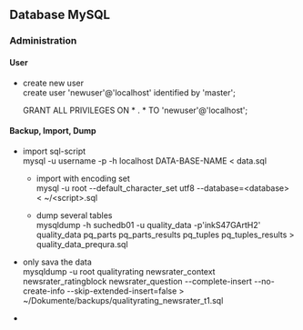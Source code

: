 ## Database MySQL

### Administration

#### User

* create new user  
  create user 'newuser'@'localhost' identified by 'master';

  GRANT ALL PRIVILEGES ON \* . \* TO 'newuser'@'localhost';

#### Backup, Import, Dump

* import sql-script  
  mysql -u username -p -h localhost DATA-BASE-NAME &lt; data.sql

  * import with encoding set  
    mysql -u root --default\_character\_set utf8 --database=&lt;database&gt; &lt; ~/&lt;script&gt;.sql 

  * dump several tables  
    mysqldump -h suchedb01 -u quality\_data -p'inkS47GArtH2' quality\_data pq\_parts pq\_parts\_results pq\_tuples pq\_tuples\_results &gt; quality\_data\_prequra.sql

* only sava the data  
  mysqldump -u root qualityrating newsrater\_context newsrater\_ratingblock newsrater\_question --complete-insert --no-create-info --skip-extended-insert=false &gt; ~/Dokumente/backups/qualityrating\_newsrater\_t1.sql

* 


